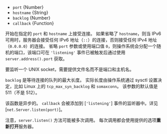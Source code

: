 <!-- YAML
added: v0.1.90
-->

* `port` {Number}
* `hostname` {String}
* `backlog` {Number}
* `callback` {Function}

开始在指定的 `port` 和 `hostname` 上接受连接。
如果省略了 `hostname`，则当 IPv6 可用时，服务器会接受任何 IPv6 地址（`::`）的连接，否则接受任何 IPv4 地址（`0.0.0.0`）的连接。
省略 `port` 参数或使用端口值 `0`，则操作系统会分配一个随机的端口，该端口可在 `'listening'` 事件已被触发后通过使用 `server.address().port` 获取。

要监听一个 UNIX socket，需要提供文件名而不是端口和主机名。

`backlog` 是等待连接的队列的最大长度。
实际长度由操作系统通过 sysctl 设置决定，比如 Linux 上的 `tcp_max_syn_backlog` 和 `somaxconn`。
该参数的默认值是 511（不是 512）。

该函数是异步的。
`callback` 会被添加到 [`'listening'`] 事件的监听器中。详见 [`net.Server.listen(port)`]。

注意，`server.listen()` 方法可能被多次调用。
每次调用都会使用提供的选项**重新打开**服务器。

